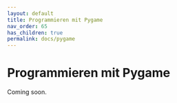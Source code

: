 ```yaml
---
layout: default
title: Programmieren mit Pygame
nav_order: 65
has_children: true
permalink: docs/pygame
---
```


# Programmieren mit Pygame

Coming soon.
